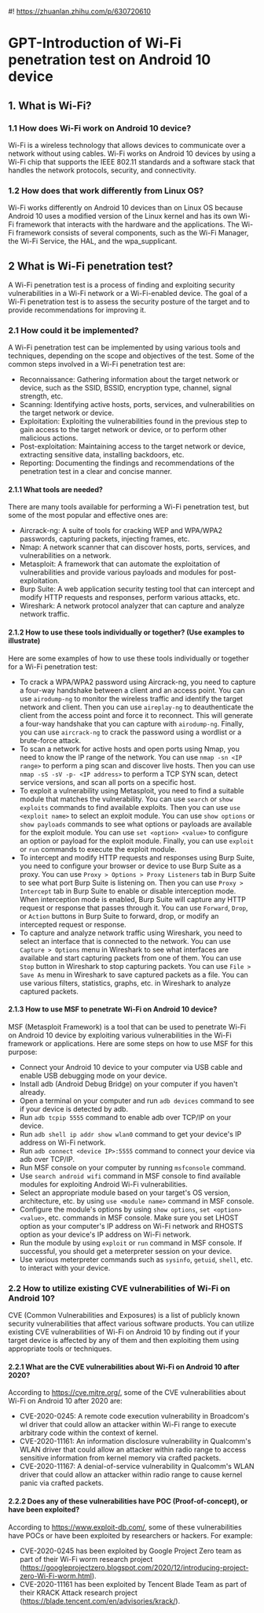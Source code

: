 #! https://zhuanlan.zhihu.com/p/630720610
# GPT-Introduction of Wi-Fi penetration test on Android 10 device
## 1. What is Wi-Fi?
### 1.1  How does Wi-Fi work on Android 10 device?
Wi-Fi is a wireless technology that allows devices to communicate over a network without using cables. Wi-Fi works on Android 10 devices by using a Wi-Fi chip that supports the IEEE 802.11 standards and a software stack that handles the network protocols, security, and connectivity.

### 1.2 How does that work differently from Linux OS?
Wi-Fi works differently on Android 10 devices than on Linux OS because Android 10 uses a modified version of the Linux kernel and has its own Wi-Fi framework that interacts with the hardware and the applications. The Wi-Fi framework consists of several components, such as the Wi-Fi Manager, the Wi-Fi Service, the HAL, and the wpa_supplicant.

## 2 What is Wi-Fi penetration test?

A Wi-Fi penetration test is a process of finding and exploiting security vulnerabilities in a Wi-Fi network or a Wi-Fi-enabled device. The goal of a Wi-Fi penetration test is to assess the security posture of the target and to provide recommendations for improving it.

### 2.1 How could it be implemented?

A Wi-Fi penetration test can be implemented by using various tools and techniques, depending on the scope and objectives of the test. Some of the common steps involved in a Wi-Fi penetration test are:

- Reconnaissance: Gathering information about the target network or device, such as the SSID, BSSID, encryption type, channel, signal strength, etc.
- Scanning: Identifying active hosts, ports, services, and vulnerabilities on the target network or device.
- Exploitation: Exploiting the vulnerabilities found in the previous step to gain access to the target network or device, or to perform other malicious actions.
- Post-exploitation: Maintaining access to the target network or device, extracting sensitive data, installing backdoors, etc.
- Reporting: Documenting the findings and recommendations of the penetration test in a clear and concise manner.

#### 2.1.1 What tools are needed?

There are many tools available for performing a Wi-Fi penetration test, but some of the most popular and effective ones are:

- Aircrack-ng: A suite of tools for cracking WEP and WPA/WPA2 passwords, capturing packets, injecting frames, etc.
- Nmap: A network scanner that can discover hosts, ports, services, and vulnerabilities on a network.
- Metasploit: A framework that can automate the exploitation of vulnerabilities and provide various payloads and modules for post-exploitation.
- Burp Suite: A web application security testing tool that can intercept and modify HTTP requests and responses, perform various attacks, etc.
- Wireshark: A network protocol analyzer that can capture and analyze network traffic.

#### 2.1.2 How to use these tools individually or together? (Use examples to illustrate)

Here are some examples of how to use these tools individually or together for a Wi-Fi penetration test:

- To crack a WPA/WPA2 password using Aircrack-ng, you need to capture a four-way handshake between a client and an access point. You can use `airodump-ng` to monitor the wireless traffic and identify the target network and client. Then you can use `aireplay-ng` to deauthenticate the client from the access point and force it to reconnect. This will generate a four-way handshake that you can capture with `airodump-ng`. Finally, you can use `aircrack-ng` to crack the password using a wordlist or a brute-force attack.
- To scan a network for active hosts and open ports using Nmap, you need to know the IP range of the network. You can use `nmap -sn <IP range>` to perform a ping scan and discover live hosts. Then you can use `nmap -sS -sV -p- <IP address>` to perform a TCP SYN scan, detect service versions, and scan all ports on a specific host.
- To exploit a vulnerability using Metasploit, you need to find a suitable module that matches the vulnerability. You can use `search` or `show exploits` commands to find available exploits. Then you can use `use <exploit name>` to select an exploit module. You can use `show options` or `show payloads` commands to see what options or payloads are available for the exploit module. You can use `set <option> <value>` to configure an option or payload for the exploit module. Finally, you can use `exploit` or `run` commands to execute the exploit module.
- To intercept and modify HTTP requests and responses using Burp Suite, you need to configure your browser or device to use Burp Suite as a proxy. You can use `Proxy > Options > Proxy Listeners` tab in Burp Suite to see what port Burp Suite is listening on. Then you can use `Proxy > Intercept` tab in Burp Suite to enable or disable interception mode. When interception mode is enabled, Burp Suite will capture any HTTP request or response that passes through it. You can use `Forward`, `Drop`, or `Action` buttons in Burp Suite to forward, drop, or modify an intercepted request or response.
- To capture and analyze network traffic using Wireshark, you need to select an interface that is connected to the network. You can use `Capture > Options` menu in Wireshark to see what interfaces are available and start capturing packets from one of them. You can use `Stop` button in Wireshark to stop capturing packets. You can use `File > Save As` menu in Wireshark to save captured packets as a file. You can use various filters, statistics, graphs, etc. in Wireshark to analyze captured packets.

#### 2.1.3 How to use MSF to penetrate Wi-Fi on Android 10 device?

MSF (Metasploit Framework) is a tool that can be used to penetrate Wi-Fi on Android 10 device by exploiting various vulnerabilities in the Wi-Fi framework or applications. Here are some steps on how to use MSF for this purpose:

- Connect your Android 10 device to your computer via USB cable and enable USB debugging mode on your device.
- Install adb (Android Debug Bridge) on your computer if you haven't already.
- Open a terminal on your computer and run `adb devices` command to see if your device is detected by adb.
- Run `adb tcpip 5555` command to enable adb over TCP/IP on your device.
- Run `adb shell ip addr show wlan0` command to get your device's IP address on Wi-Fi network.
- Run `adb connect <device IP>:5555` command to connect your device via adb over TCP/IP.
- Run MSF console on your computer by running `msfconsole` command.
- Use `search android wifi` command in MSF console to find available modules for exploiting Android Wi-Fi vulnerabilities.
- Select an appropriate module based on your target's OS version, architecture, etc. by using `use <module name>` command in MSF console.
- Configure the module's options by using `show options`, `set <option> <value>`, etc. commands in MSF console. Make sure you set LHOST option as your computer's IP address on Wi-Fi network and RHOSTS option as your device's IP address on Wi-Fi network.
- Run the module by using `exploit` or `run` command in MSF console. If successful, you should get a meterpreter session on your device.
- Use various meterpreter commands such as `sysinfo`, `getuid`, `shell`, etc. to interact with your device.

### 2.2 How to utilize existing CVE vulnerabilities of Wi-Fi on Android 10?

CVE (Common Vulnerabilities and Exposures) is a list of publicly known security vulnerabilities that affect various software products. You can utilize existing CVE vulnerabilities of Wi-Fi on Android 10 by finding out if your target device is affected by any of them and then exploiting them using appropriate tools or techniques.

#### 2.2.1 What are the CVE vulnerabilities about Wi-Fi on Android 10 after 2020?

According to https://cve.mitre.org/, some of the CVE vulnerabilities about Wi-Fi on Android 10 after 2020 are:

- CVE-2020-0245: A remote code execution vulnerability in Broadcom's wl driver that could allow an attacker within Wi-Fi range to execute arbitrary code within the context of kernel.
- CVE-2020-11161: An information disclosure vulnerability in Qualcomm's WLAN driver that could allow an attacker within radio range to access sensitive information from kernel memory via crafted packets.
- CVE-2020-11167: A denial-of-service vulnerability in Qualcomm's WLAN driver that could allow an attacker within radio range to cause kernel panic via crafted packets.

#### 2.2.2 Does any of these vulnerabilities have POC (Proof-of-concept), or have been exploited?

According to https://www.exploit-db.com/, some of these vulnerabilities have POCs or have been exploited by researchers or hackers. For example:

- CVE-2020-0245 has been exploited by Google Project Zero team as part of their Wi-Fi worm research project (https://googleprojectzero.blogspot.com/2020/12/introducing-project-zero-Wi-Fi-worm.html).
- CVE-2020-11161 has been exploited by Tencent Blade Team as part of their KRACK Attack research project (https://blade.tencent.com/en/advisories/krack/).